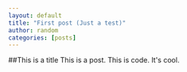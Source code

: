 ```yaml
---
layout: default
title: "First post (Just a test)"
author: random
categories: [posts]
---
```


##This is a title
This is a post.
   This is code.
It's cool.
